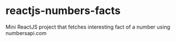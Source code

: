 # reactjs-numbers-facts
Mini ReactJS project that fetches interesting fact of a number using numbersapi.com
